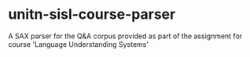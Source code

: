 unitn-sisl-course-parser
========================

A SAX parser for the Q&amp;A corpus provided as part of the assignment for course 'Language Understanding Systems'

